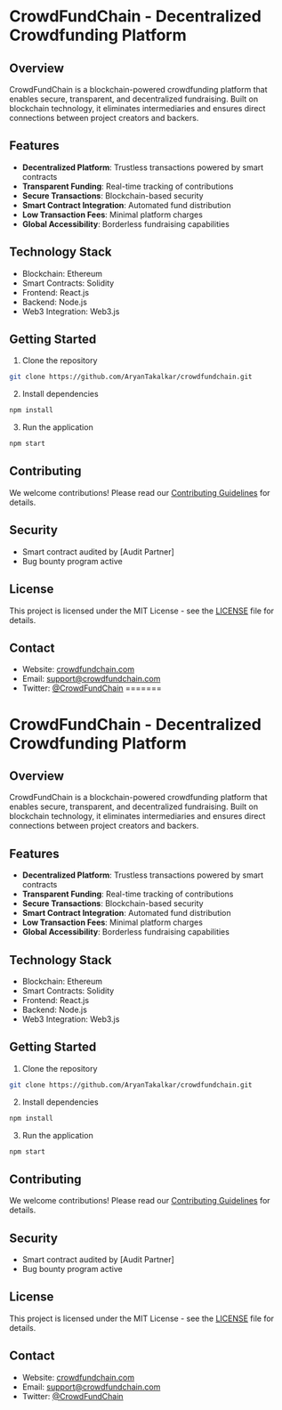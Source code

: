 # CrowdFundChain - Decentralized Crowdfunding Platform

## Overview
CrowdFundChain is a blockchain-powered crowdfunding platform that enables secure, transparent, and decentralized fundraising. Built on blockchain technology, it eliminates intermediaries and ensures direct connections between project creators and backers.

## Features
- **Decentralized Platform**: Trustless transactions powered by smart contracts
- **Transparent Funding**: Real-time tracking of contributions
- **Secure Transactions**: Blockchain-based security
- **Smart Contract Integration**: Automated fund distribution
- **Low Transaction Fees**: Minimal platform charges
- **Global Accessibility**: Borderless fundraising capabilities

## Technology Stack
- Blockchain: Ethereum
- Smart Contracts: Solidity
- Frontend: React.js
- Backend: Node.js
- Web3 Integration: Web3.js

## Getting Started
1. Clone the repository
```bash
git clone https://github.com/AryanTakalkar/crowdfundchain.git
```

2. Install dependencies
```bash
npm install
```

3. Run the application
```bash
npm start
```

## Contributing
We welcome contributions! Please read our [Contributing Guidelines](CONTRIBUTING.md) for details.

## Security
- Smart contract audited by [Audit Partner]
- Bug bounty program active

## License
This project is licensed under the MIT License - see the [LICENSE](LICENSE) file for details.

## Contact
- Website: [crowdfundchain.com](https://crowdfundchain.com)
- Email: support@crowdfundchain.com
- Twitter: [@CrowdFundChain](https://twitter.com/crowdfundchain)
=======
# CrowdFundChain - Decentralized Crowdfunding Platform

## Overview
CrowdFundChain is a blockchain-powered crowdfunding platform that enables secure, transparent, and decentralized fundraising. Built on blockchain technology, it eliminates intermediaries and ensures direct connections between project creators and backers.

## Features
- **Decentralized Platform**: Trustless transactions powered by smart contracts
- **Transparent Funding**: Real-time tracking of contributions
- **Secure Transactions**: Blockchain-based security
- **Smart Contract Integration**: Automated fund distribution
- **Low Transaction Fees**: Minimal platform charges
- **Global Accessibility**: Borderless fundraising capabilities

## Technology Stack
- Blockchain: Ethereum
- Smart Contracts: Solidity
- Frontend: React.js
- Backend: Node.js
- Web3 Integration: Web3.js

## Getting Started
1. Clone the repository
```bash
git clone https://github.com/AryanTakalkar/crowdfundchain.git
```

2. Install dependencies
```bash
npm install
```

3. Run the application
```bash
npm start
```

## Contributing
We welcome contributions! Please read our [Contributing Guidelines](CONTRIBUTING.md) for details.

## Security
- Smart contract audited by [Audit Partner]
- Bug bounty program active

## License
This project is licensed under the MIT License - see the [LICENSE](LICENSE) file for details.

## Contact
- Website: [crowdfundchain.com](https://crowdfundchain.com)
- Email: support@crowdfundchain.com
- Twitter: [@CrowdFundChain](https://twitter.com/crowdfundchain)
